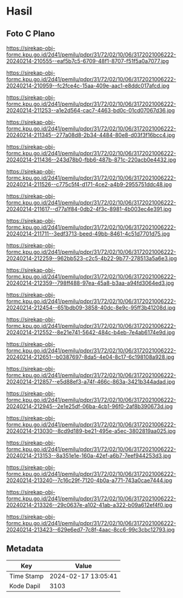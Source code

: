 # Hasil

## Foto C Plano

https://sirekap-obj-formc.kpu.go.id/2d41/pemilu/pdpr/31/72/02/10/06/3172021006222-20240214-210555--eaf5b7c5-6709-48f1-8707-f51f5a0a7077.jpg

https://sirekap-obj-formc.kpu.go.id/2d41/pemilu/pdpr/31/72/02/10/06/3172021006222-20240214-210959--fc2fce4c-15aa-409e-aac1-e8ddc017afcd.jpg

https://sirekap-obj-formc.kpu.go.id/2d41/pemilu/pdpr/31/72/02/10/06/3172021006222-20240214-211253--a1e2d564-cac7-4463-bd0c-01cd07067d36.jpg

https://sirekap-obj-formc.kpu.go.id/2d41/pemilu/pdpr/31/72/02/10/06/3172021006222-20240214-211345--277a08d8-2b34-4484-80e8-d03f3f16bcc4.jpg

https://sirekap-obj-formc.kpu.go.id/2d41/pemilu/pdpr/31/72/02/10/06/3172021006222-20240214-211436--243d78b0-fbb6-487b-871c-220acb0e4432.jpg

https://sirekap-obj-formc.kpu.go.id/2d41/pemilu/pdpr/31/72/02/10/06/3172021006222-20240214-211526--c775c5f4-d171-4ce2-a4b9-2955751ddc48.jpg

https://sirekap-obj-formc.kpu.go.id/2d41/pemilu/pdpr/31/72/02/10/06/3172021006222-20240214-211617--d77a1f84-0db2-4f3c-8981-4b003ec4e391.jpg

https://sirekap-obj-formc.kpu.go.id/2d41/pemilu/pdpr/31/72/02/10/06/3172021006222-20240214-211711--3edf3713-beed-49bb-8461-4c51d7701d75.jpg

https://sirekap-obj-formc.kpu.go.id/2d41/pemilu/pdpr/31/72/02/10/06/3172021006222-20240214-212259--962bb523-c2c5-4b22-9b77-278513a5a6e3.jpg

https://sirekap-obj-formc.kpu.go.id/2d41/pemilu/pdpr/31/72/02/10/06/3172021006222-20240214-212359--798ff488-97ea-45a8-b3aa-a94fd3064ed3.jpg

https://sirekap-obj-formc.kpu.go.id/2d41/pemilu/pdpr/31/72/02/10/06/3172021006222-20240214-212454--651bdb09-3858-40dc-8e9c-95ff3b41208d.jpg

https://sirekap-obj-formc.kpu.go.id/2d41/pemilu/pdpr/31/72/02/10/06/3172021006222-20240214-212552--8e21e741-5642-484c-b4eb-7e4ab6174e9d.jpg

https://sirekap-obj-formc.kpu.go.id/2d41/pemilu/pdpr/31/72/02/10/06/3172021006222-20240214-212651--b0387697-8da5-4e04-8c17-6c198108a928.jpg

https://sirekap-obj-formc.kpu.go.id/2d41/pemilu/pdpr/31/72/02/10/06/3172021006222-20240214-212857--e5d88ef3-a74f-466c-863a-3421b344adad.jpg

https://sirekap-obj-formc.kpu.go.id/2d41/pemilu/pdpr/31/72/02/10/06/3172021006222-20240214-212945--2e1e25df-06ba-4cb1-96f0-2af8b390673d.jpg

https://sirekap-obj-formc.kpu.go.id/2d41/pemilu/pdpr/31/72/02/10/06/3172021006222-20240214-213030--8cd9d189-be21-495e-a5ec-3802819aa025.jpg

https://sirekap-obj-formc.kpu.go.id/2d41/pemilu/pdpr/31/72/02/10/06/3172021006222-20240214-213153--8a351e1e-160a-42ef-a6b7-7eef944253d3.jpg

https://sirekap-obj-formc.kpu.go.id/2d41/pemilu/pdpr/31/72/02/10/06/3172021006222-20240214-213240--7c16c29f-7120-4b0a-a771-743a0cae7444.jpg

https://sirekap-obj-formc.kpu.go.id/2d41/pemilu/pdpr/31/72/02/10/06/3172021006222-20240214-213326--29c0637e-a102-41ab-a322-b09a612ef4f0.jpg

https://sirekap-obj-formc.kpu.go.id/2d41/pemilu/pdpr/31/72/02/10/06/3172021006222-20240214-213423--629e6ed7-7c8f-4aac-8cc6-99c3cbc12793.jpg


## Metadata

| Key        | Value               |
| ---------- | ------------------- |
| Time Stamp | 2024-02-17 13:05:41 |
| Kode Dapil | 3103                |



